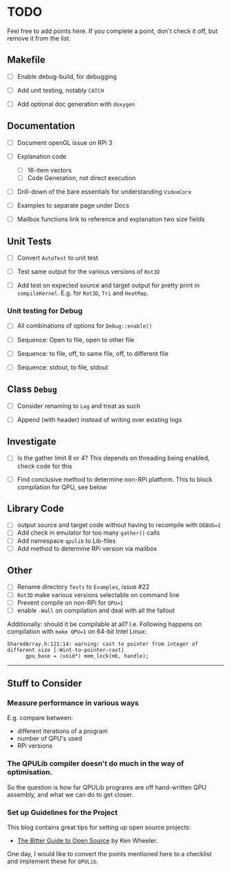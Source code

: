 
# TODO

Feel free to add points here. If you complete a point, don't check it off, but remove it from the list.


## Makefile

- [ ] Enable debug-build, for debugging
- [ ] Add unit testing, notably `CATCH`
- [ ] Add optional doc generation with `doxygen`


## Documentation

- [ ] Document openGL issue on RPi 3
- [ ] Explanation code
  - [ ] 16-item vectors
  - [ ] Code Generation, not direct execution
- [ ] Drill-down of the bare essentials for understanding `VideoCore`
- [ ] Examples to separate page under Docs
- [ ] Mailbox functions link to reference and explanation two size fields


## Unit Tests

- [ ] Convert `AutoTest` to unit test
- [ ] Test same output for the various versions of `Rot3D`
- [ ] Add test on expected source and target output for pretty print in `compileKernel`. E.g. for `Rot3D`, `Tri` and `HeatMap`.


### Unit testing for Debug

- [ ] All combinations of options for `Debug::enable()`
- [ ] Sequence: Open to file, open to other file
- [ ] Sequence: to file, off, to same file, off, to different file
- [ ] Sequence: stdout, to file, stdout


## Class `Debug`

- [ ] Consider renaming to `Log` and treat as such
- [ ] Append (with header) instead of writing over existing logs


## Investigate

- [ ] Is the gather limit 8 or 4? This depends on threading being enabled, check code for this
- [ ] Find conclusive method to determine non-RPi platform. This to block compilation for QPU, see below


## Library Code

- [ ] output source and target code without having to recompile with `DEBUG=1`
- [ ] Add check in emulator for too many `gather()` calls
- [ ] Add namespace `qpulib` to Lib-files
- [ ] Add method to determine RPi version via mailbox

## Other

- [ ] Rename directory `Tests` to `Examples`, issue #22
- [ ] `Rot3D` make various versions selectable on command line
- [ ] Prevent compile on non-RPi for `QPU=1`
- [ ] enable `-Wall` on compilation and deal with all the fallout

Additionally: should it be compilable at all?
I.e. Following happens on compilation with `make QPU=1` on 64-bit Intel Linux:

```
SharedArray.h:121:14: warning: cast to pointer from integer of different size [-Wint-to-pointer-cast]
      gpu_base = (void*) mem_lock(mb, handle);
```

-----

## Stuff to Consider

### Measure performance in various ways

E.g. compare between:

  - different iterations of a program
  - number of QPU's used
  - RPi versions
  
  
### The QPULib compiler doesn't do much in the way of optimisation.

So the question is how far QPULib programs are off hand-written QPU assembly, and what we can do to get closer.


### Set up Guidelines for the Project

This blog contains great tips for setting up open source projects: 

- [The Bitter Guide to Open Source](https://medium.com/@ken_wheeler/a-bitter-guide-to-open-source-a8e3b6a3c1c4) by Ken Wheeler.

One day, I would like to convert the points mentioned here to a checklist and implement these for `QPULib`.
